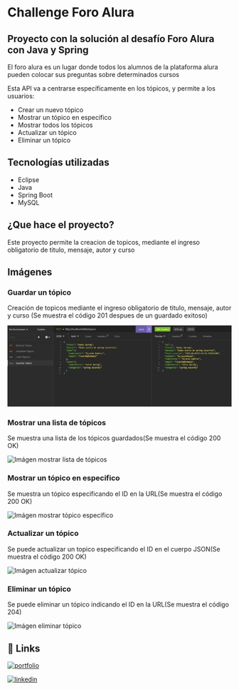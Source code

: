 # Challenge Foro Alura

##  Proyecto con la solución al desafío Foro Alura con Java y Spring

El foro alura es un lugar donde todos los alumnos de la plataforma alura pueden colocar sus preguntas sobre determinados cursos
 
Esta API va a centrarse específicamente en los tópicos, y permite a los usuarios:

- Crear un nuevo tópico
- Mostrar un tópico en especifico
- Mostrar todos los tópicos
- Actualizar un tópico
- Eliminar un tópico

## Tecnologías utilizadas

- Eclipse
- Java
- Spring Boot
- MySQL

## ¿Que hace el proyecto?

Este proyecto permite la creacion de topicos, mediante el ingreso obligatorio de titulo, mensaje, autor y curso


## Imágenes

### Guardar un tópico
Creación de topicos mediante el ingreso obligatorio de titulo, mensaje, autor y curso (Se muestra el código 201 despues de un guardado exitoso)

![Imágen guardar tópico](https://github.com/ricardoramirezmora/challenge-foro-alura/blob/master/Guardar%20Topico.jpg)

### Mostrar una lista de tópicos
Se muestra una lista de los tópicos guardados(Se muestra el código 200 OK)

![Imágen mostrar lista de tópicos](https://github.com/ricardoramirezmora/foro-alura/blob/main/Listar%20Topicos.jpg)

### Mostrar un tópico en especifico
Se muestra un tópico especificando el ID en la URL(Se muestra el código 200 OK)

![Imágen mostrar tópico especifico](https://github.com/ricardoramirezmora/foro-alura/blob/main/Listar%20Topico%20por%20ID.jpg)

### Actualizar un tópico
Se puede actualizar un topico especificando el ID en el cuerpo JSON(Se muestra el código 200 OK)

![Imágen actualizar tópico](https://github.com/ricardoramirezmora/foro-alura/blob/main/Actualizar%20Topico.jpg)

### Eliminar un tópico
Se puede eliminar un tópico indicando el ID en la URL(Se muestra el código 204) 

![Imágen eliminar tópico](https://github.com/ricardoramirezmora/foro-alura/blob/main/Eliminar%20Topico.jpg)

## 🔗 Links
[![portfolio](https://img.shields.io/badge/my_portfolio-000?style=for-the-badge&logo=ko-fi&logoColor=white)](https://github.com/ricardoramirezmora)

[![linkedin](https://img.shields.io/badge/linkedin-0A66C2?style=for-the-badge&logo=linkedin&logoColor=white)](https://www.linkedin.com/in/ricardo-ramirez-mora/)

